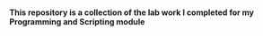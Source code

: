 #### This repository is a collection of the lab work I completed for my Programming and Scripting module